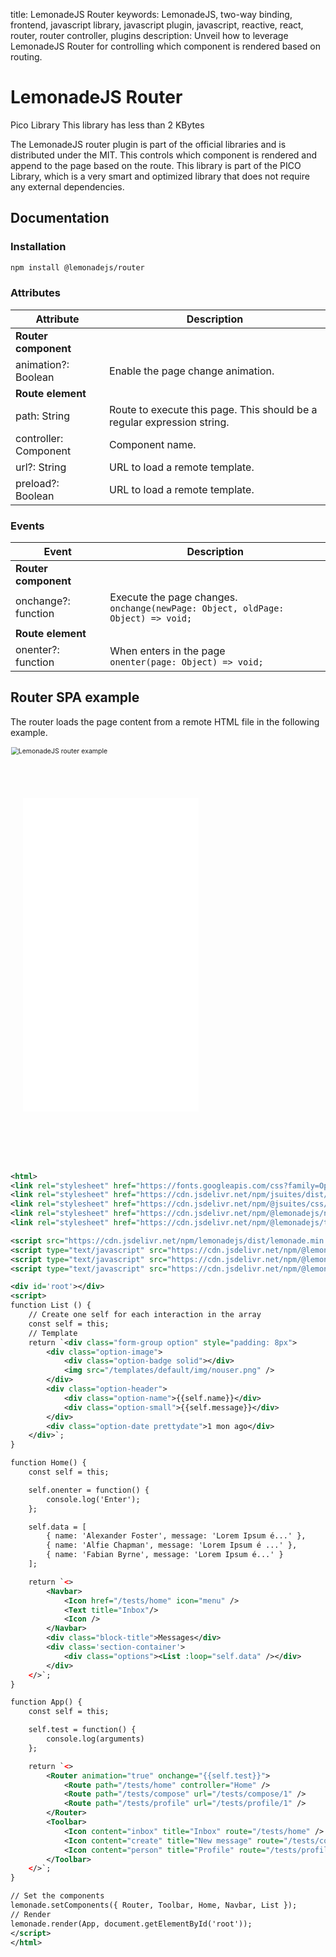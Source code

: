title: LemonadeJS Router
keywords: LemonadeJS, two-way binding, frontend, javascript library, javascript plugin, javascript, reactive, react, router, router controller, plugins
description: Unveil how to leverage LemonadeJS Router for controlling which component is rendered based on routing.

LemonadeJS Router
======

Pico Library This library has less than 2 KBytes  
  
The LemonadeJS router plugin is part of the official libraries and is distributed under the MIT. This controls which component is rendered and append to the page based on the route. This library is part of the PICO Library, which is a very smart and optimized library that does not require any external dependencies.  
  

Documentation
-------------

  

### Installation

```bash
npm install @lemonadejs/router
```
  

### Attributes

| Attribute | Description |
|  --- | --- |
| **Router component** |
| animation?: Boolean | Enable the page change animation. |
| **Route element** |
| path: String | Route to execute this page. This should be a regular expression string. |
| controller: Component | Component name. |
| url?: String | URL to load a remote template. |
| preload?: Boolean | URL to load a remote template. |

### Events

| Event | Description |
| --- | --- |
| **Router component** |     |
| onchange?: function | Execute the page changes.  <br>`onchange(newPage: Object, oldPage: Object) => void;` |
| **Route element** |     |
| onenter?: function | When enters in the page  <br>`onenter(page: Object) => void;` |



Router SPA example
------------------

The router loads the page content from a remote HTML file in the following example.  

<div style="width: 428px; height: 889px; overflow: hidden; transform-origin: 0px 0px 0px; zoom:0.75;">
    <div style="position: relative; top: 0px; left: 0px; width: 428px; height: 889px; background: none; transform-origin: 0px 0px 0px; transform: scale(1);">
        <img src="img/iphone6_front.png" style="position: absolute; top: 0px; left: 0px; width: 100%; height: 100%;" alt="LemonadeJS router example"/>
        <iframe src="/tests/home" class="bio-mp-screen" style="position: absolute; top: 109px; left: 26.5px; width: 375px; height: 669px; border: 0px;"></iframe>
    </div>
</div>

```xml
<html>
<link rel="stylesheet" href="https://fonts.googleapis.com/css?family=Open+Sans|Roboto|Material+Icons" />
<link rel="stylesheet" href="https://cdn.jsdelivr.net/npm/jsuites/dist/jsuites.min.css" />
<link rel="stylesheet" href="https://cdn.jsdelivr.net/npm/@jsuites/css/dist/style.min.css" />
<link rel="stylesheet" href="https://cdn.jsdelivr.net/npm/@lemonadejs/navbar/dist/style.css" />
<link rel="stylesheet" href="https://cdn.jsdelivr.net/npm/@lemonadejs/toolbar/dist/style.css" type="text/css" />

<script src="https://cdn.jsdelivr.net/npm/lemonadejs/dist/lemonade.min.js"></script>
<script type="text/javascript" src="https://cdn.jsdelivr.net/npm/@lemonadejs/router/dist/index.min.js"></script>
<script type="text/javascript" src="https://cdn.jsdelivr.net/npm/@lemonadejs/toolbar/dist/index.min.js"></script>
<script type="text/javascript" src="https://cdn.jsdelivr.net/npm/@lemonadejs/navbar/dist/index.min.js"></script>

<div id='root'></div>
<script>
function List () {
    // Create one self for each interaction in the array
    const self = this;
    // Template
    return `<div class="form-group option" style="padding: 8px">
        <div class="option-image">
            <div class="option-badge solid"></div>
            <img src="/templates/default/img/nouser.png" />
        </div>
        <div class="option-header">
            <div class="option-name">{{self.name}}</div>
            <div class="option-small">{{self.message}}</div>
        </div>
        <div class="option-date prettydate">1 mon ago</div>
    </div>`;
}

function Home() {
    const self = this;

    self.onenter = function() {
        console.log('Enter');
    };

    self.data = [
        { name: 'Alexander Foster', message: 'Lorem Ipsum é...' },
        { name: 'Alfie Chapman', message: 'Lorem Ipsum é ...' },
        { name: 'Fabian Byrne', message: 'Lorem Ipsum é...' }
    ];

    return `<>
        <Navbar>
            <Icon href="/tests/home" icon="menu" />
            <Text title="Inbox"/>
            <Icon />
        </Navbar>
        <div class="block-title">Messages</div>
        <div class='section-container'>
            <div class="options"><List :loop="self.data" /></div>
        </div>
    </>`;
}

function App() {
    const self = this;

    self.test = function() {
        console.log(arguments)
    };

    return `<>
        <Router animation="true" onchange="{{self.test}}">
            <Route path="/tests/home" controller="Home" />
            <Route path="/tests/compose" url="/tests/compose/1" />
            <Route path="/tests/profile" url="/tests/profile/1" />
        </Router>
        <Toolbar>
            <Icon content="inbox" title="Inbox" route="/tests/home" />
            <Icon content="create" title="New message" route="/tests/compose" />
            <Icon content="person" title="Profile" route="/tests/profile" />
        </Toolbar>
    </>`;
}

// Set the components
lemonade.setComponents({ Router, Toolbar, Home, Navbar, List });
// Render
lemonade.render(App, document.getElementById('root'));
</script>
</html>
```